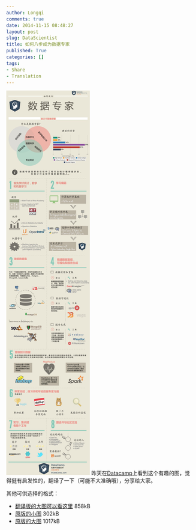 ```yaml
---
author: Longqi
comments: true
date: 2014-11-15 08:48:27
layout: post
slug: DataScientist
title: 如何八步成为数据专家
published: True
categories: []
tags:
- Share
- Translation
---
```

![DataScientist](/public/images/datascientist/datascientist600.jpg)
昨天在[Datacamp](http://blog.datacamp.com/how-to-become-a-data-scientist-in-8-easy-steps-the-infographic/)上看到这个有趣的图，觉得挺有启发性的，翻译了一下（可能不大准确哦），分享给大家。

其他可供选择的格式：

- [翻译版的大图可以看这里](/public/images/datascientist/datascientist.jpg)		858kB
- [原版的小图](/public/images/datascientist/How-to-become-a-data-scientist600.jpg)		302kB
- [原版的大图](/public/images/datascientist/How-to-become-a-data-scientist.jpg)		1017kB
